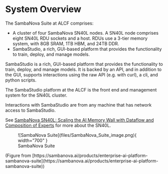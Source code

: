 # System Overview

The SambaNova Suite at ALCF comprises:

- A cluster of four SambaNova SN40L nodes. A SN40L node comprises eight SN40L RDU sockets and a host. RDUs use a 3-tier memory system, with 8GB SRAM, 1TB HBM, and 24TB DDR.
- SambaStudio, a rich, GUI-based platform that provides the functionality to train, deploy, and manage models.

SambaStudio is a rich, GUI-based platform that provides the functionality to train, deploy, and manage models. It is backed by an API, and in addition to the GUI, supports interactions using the raw API (e.g. with curl), a cli, and python scripts. 

The SambaStudio platform at the ALCF is the front end and management system for the SN40L cluster.

Interactions with SambaStudio are from any machine that has network access to SambaStudio.

See [SambaNova SN40L: Scaling the AI Memory Wall with Dataflow and Composition of Experts](https://arxiv.org/pdf/2405.07518) for more about the SN40L.

<figure markdown>
  ![SambaNova Suite](files/SambaNova_Suite_image.png){ width="700" }
  <figcaption>SambaNova Suite</figcaption>
</figure>
(Figure from [https://sambanova.ai/products/enterprise-ai-platform-sambanova-suite](https://sambanova.ai/products/enterprise-ai-platform-sambanova-suite))
